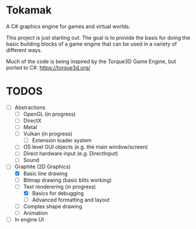 # Tokamak
A C# graphics engine for games and virtual worlds.

This project is just starting out.  The goal is to provide the basis for doing the basic building blocks of a game engine that can be used in a variety of different ways.

Much of the code is being inspired by the Torque3D Game Engine, but ported to C#.
https://torque3d.org/

# TODOS
- [ ] Abstractions
  - [ ] OpenGL (in progress)
  - [ ] DirectX
  - [ ] Metal
  - [ ] Vulkan (in progress)
	- [ ] Extension loader system
  - [ ] OS level GUI objects (e.g. the main window/screen)
  - [ ] Direct hardware input (e.g. DirectInput)
  - [ ] Sound
- [ ] Graphite (2D Graphics)
  - [X] Basic line drawing
  - [ ] Bitmap drawing (basic blits working)
  - [ ] Text renderering (in progress)
	- [X] Basics for debugging
	- [ ] Advanced formatting and layout
  - [ ] Complex shape drawing
  - [ ] Animation
- [ ] In engine UI
